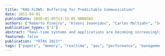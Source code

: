 ```yaml
---
title: "RAD-FLOWS: Buffering for Predictable Communication"
date: 2011-04-01
publishDate: 2020-01-05T13:33:05.986058Z
authors: ["Roberto Pineiro", "Kleoni Ioannidou", "Carlos Maltzahn", "Scott A. Brandt"]
publication_types: ["1"]
abstract: "Real-time systems and applications are becoming increasingly complex and often comprise multiple communicating tasks. The management of the individual tasks is well-understood, but the interaction of communicating tasks with different timing characteristics is less well-understood. We discuss several representative inter-task communication flows via reserved memory buffers (possibly interconnected via a real-time network) and present RAD-Flows, a model for managing these interactions. We provide proofs and simulation results demonstrating the correctness and effectiveness of RAD-Flows, allowing system designers to determine the amount of memory required based upon the characteristics of the interacting tasks and to guarantee real-time operation of the system as a whole."
featured: false
publication: "*RTAS 2011*"
tags: ["papers", "memory", "realtime", "qos", "performance", "management"]
---
```


